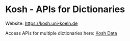 # Kosh - APIs for Dictionaries

Website: <a href="https://kosh.uni-koeln.de">https://kosh.uni-koeln.de</a>

Access APIs for multiple dictionaries here: <a href="https://cceh.github.io/kosh_data/">Kosh Data<a/>